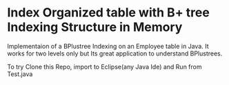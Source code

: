 # Index Organized table with B+ tree Indexing Structure in Memory
Implementaion of a BPlustree Indexing on an Employee table in Java.
It works for two levels only but Its great application to understand BPlustrees.

To try Clone this Repo, import to Eclipse(any Java Ide) and Run from Test.java